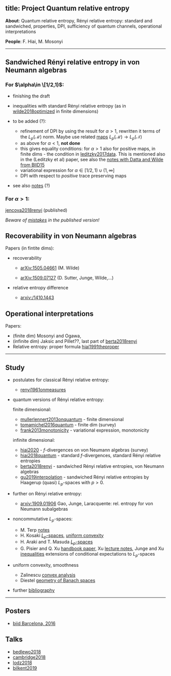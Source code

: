title: Project Quantum relative entropy
---
**About**: Quantum relative entropy, Rényi relative entropy: standard and sandwiched, properties, DPI,
 sufficiency of quantum channels, operational interpretations

**People**: F. Hiai, M. Mosonyi

---

## Sandwiched Rényi relative entropy in von Neumann algebras


### For $\alpha\in \[1/2,1)$: 


* finishing the draft

* inequalities with standard Rényi relative entropy (as in [wilde2018optimized](wilde2018optimized) in finite dimensions)

* to be added (?): 
    * refinement of DPI by using the result for $\alpha>1$, rewritten it terms of the $L_p(\mathcal M)$ norm. Maybe use related [maps](PROJECT_qre/dual_maps.pdf) $L_p(\mathcal M)\to L_p(\mathcal N)$
    *  as above for $\alpha<1$,  **not done**
    * this gives equality conditions: for $\alpha>1$ also for positive maps, in finite dims - the condition in 
 [leditzky2017data](leditzky2017data). This is mentioned also in the (Leditzky et al) paper, see also the [notes with Datta and Wilde from BIID15](PROJECT_qre/djw_biid_notes.pdf)
    * variational expression for $\alpha\in [1/2,1)\cup (1,\infty]$ 
    * DPI with respect to *positive* trace preserving maps


* see also [notes](PROJECT_qre/notes.pdf) (?)


###  For $\alpha>1$:  




[jencova2018renyi](jencova2018renyi) (published)

*Beware of [mistakes](jencova2018renyi/mistakes.pdf) in the published version!*


## Recoverability in von Neumann algebras


Papers (in fintite dims):

* recoverability 
  
    - [arXiv:1505.04661](https://arxiv.org/abs/1505.04661) (M. Wilde)
   
    - [arXiv:1509.07127](https://arxiv.org/abs/1509.07127) (D. Sutter, Junge, Wilde,...)

* relative entropy difference

    - [arxiv:/1410.1443](https://arxiv.org/abs/1410.1443)

## Operational interpretations


Papers: 

* (finite dim) Mosonyi and Ogawa, 
* (infinite dim) Jaksic and Pillet??, last part of [berta2018renyi](berta2018renyi)
* Relative entropy: proper formula [hiai1991theproper](hiai1991theproper)
---

## Study 

* postulates for classical Rényi relative entropy:
    
    - [renyi1961onmeasures](renyi1961onmeasures) 

* quantum versions of Rényi relative entropy:
    
    finite dimensional:

    - [mullerlennert2013onquantum](mullerlennert2013onquantum) - finite dimensional
    - [tomamichel2016quantum](tomamichel2016quantum) - finite dim (survey)
    - [frank2013monotonicity](frank2013monotonicity) - variational expression, monotonicity

    infinite dimensional:

    - [hiai2020](hiai2020quantum) - $f$-divergences on von Neumann algebras (survey)
    - [hiai2018quantum](hiai2018quantum) - standard $f$-divergences, standard Rényi relative entropies
    - [berta2018renyi](berta2018renyi) - sandwiched Rényi relative entropies, von Neumann algebras
    - [gu2019interpolation](gu2019interpolation) -  sandwiched Rényi relative entropies by Haagerup (quasi)
      $L_p$-spaces with $p>0$.

* further on Rényi relative entropy:

    - [arxiv:1909.01906](https://arxiv.org/abs/1909.01906) Gao, Junge, Laracquente: rel. entropy for von Neumann
      subalgebras

* noncommutative $L_p$-spaces:

    - M. Terp [notes](terp1981lpspaces)
    - H. Kosaki [$L_p$-spaces](kosaki1984applications), [uniform convexity](kosaki1984applicationsuc)
    - H. Araki and T. Masuda [$L_p$-spaces](araki1982positive)
    - G. Pisier and Q. Xu [handbook paper](pisier2003noncommutative), Xu [lecture notes](xu2007operator), 
Junge and Xu [inequalities](junge2003noncommutative) extensions of conditional expectations to $L_p$-spaces

* uniform convexity, smoothness

    - Zalinescu [convex analysis](BOOK_zalinescu2002convex)
    - Diestel [geometry of Banach spaces](BOOK_diestel1975geometry)


* further [bibliography](BIBs)

---

## Posters

* [biid Barcelona, 2016](/static/pdf/lpposter.pdf)


## Talks

* [bedlewo2018](/static/pdf/bedlewo2018.pdf)
* [cambridge2018](/static/pdf/cambridge2018.pdf)
* [lodz2018](/static/pdf/lodz2018.pdf)
* [bilkent2019](/static/pdf/bilkent2019.pdf)



